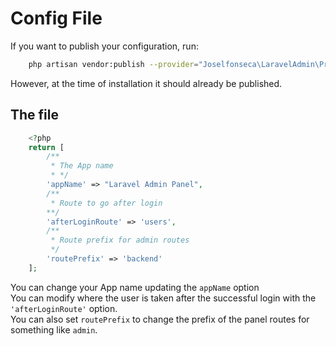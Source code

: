 # Config File

If you want to publish your configuration, run:

```bash
    php artisan vendor:publish --provider="Joselfonseca\LaravelAdmin\Providers\LaravelAdminServiceProvider"
```
However, at the time of installation it should already be published.

## The file

```php
    <?php
    return [
        /**
         * The App name
         * */
        'appName' => "Laravel Admin Panel",
        /**
         * Route to go after login
        **/ 
        'afterLoginRoute' => 'users',
        /**
         * Route prefix for admin routes
         */
        'routePrefix' => 'backend'
    ];
```
You can change your App name updating the `appName` option<br />
You can modify where the user is taken after the successful login with the `'afterLoginRoute'` option. <br />
You can also set `routePrefix` to change the prefix of the panel routes for something like `admin`. <br />